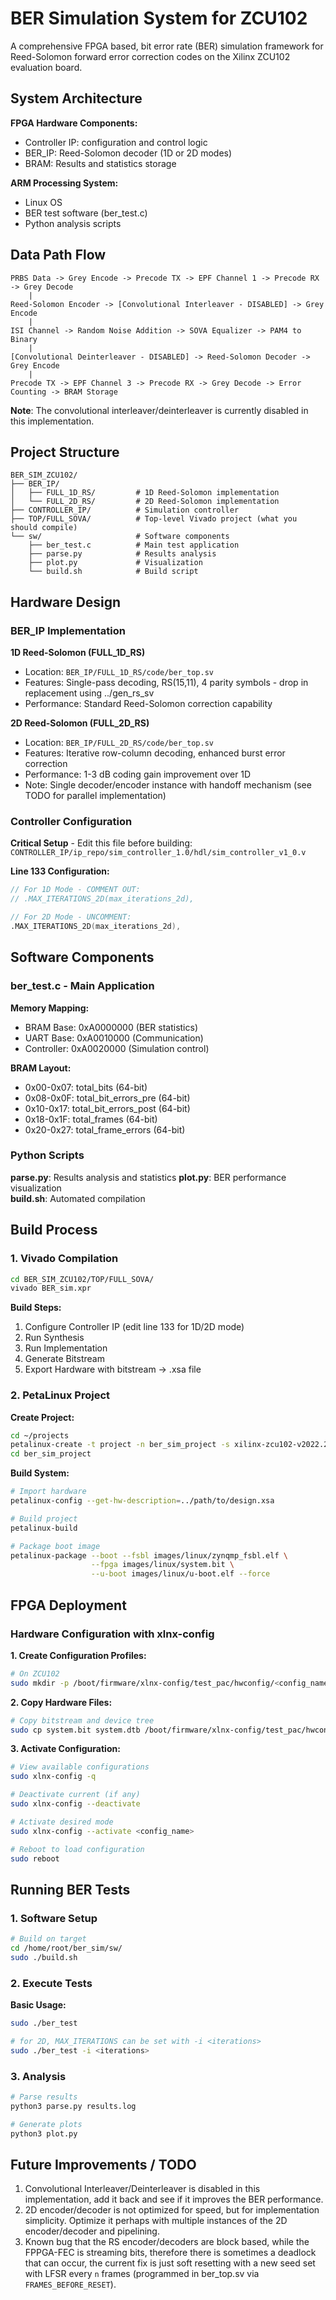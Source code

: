 # BER Simulation System for ZCU102

A comprehensive FPGA based, bit error rate (BER) simulation framework for Reed-Solomon forward error correction codes on the Xilinx ZCU102 evaluation board.

## System Architecture

**FPGA Hardware Components:**
- Controller IP: configuration and control logic
- BER_IP: Reed-Solomon decoder (1D or 2D modes)
- BRAM: Results and statistics storage

**ARM Processing System:**
- Linux OS
- BER test software (ber_test.c)
- Python analysis scripts

## Data Path Flow

```
PRBS Data -> Grey Encode -> Precode TX -> EPF Channel 1 -> Precode RX -> Grey Decode
    |
Reed-Solomon Encoder -> [Convolutional Interleaver - DISABLED] -> Grey Encode
    |
ISI Channel -> Random Noise Addition -> SOVA Equalizer -> PAM4 to Binary
    |
[Convolutional Deinterleaver - DISABLED] -> Reed-Solomon Decoder -> Grey Encode
    |
Precode TX -> EPF Channel 3 -> Precode RX -> Grey Decode -> Error Counting -> BRAM Storage
```

**Note**: The convolutional interleaver/deinterleaver is currently disabled in this implementation.

## Project Structure

```
BER_SIM_ZCU102/
├── BER_IP/
│   ├── FULL_1D_RS/         # 1D Reed-Solomon implementation
│   └── FULL_2D_RS/         # 2D Reed-Solomon implementation
├── CONTROLLER_IP/          # Simulation controller
├── TOP/FULL_SOVA/          # Top-level Vivado project (what you should compile)
└── sw/                     # Software components
    ├── ber_test.c          # Main test application
    ├── parse.py            # Results analysis
    ├── plot.py             # Visualization
    └── build.sh            # Build script
```

## Hardware Design

### BER_IP Implementation

**1D Reed-Solomon (FULL_1D_RS)**
- Location: `BER_IP/FULL_1D_RS/code/ber_top.sv`
- Features: Single-pass decoding, RS(15,11), 4 parity symbols - drop in replacement using ../gen_rs_sv
- Performance: Standard Reed-Solomon correction capability

**2D Reed-Solomon (FULL_2D_RS)**  
- Location: `BER_IP/FULL_2D_RS/code/ber_top.sv`
- Features: Iterative row-column decoding, enhanced burst error correction
- Performance: 1-3 dB coding gain improvement over 1D
- Note: Single decoder/encoder instance with handoff mechanism (see TODO for parallel implementation)

### Controller Configuration

**Critical Setup** - Edit this file before building:
`CONTROLLER_IP/ip_repo/sim_controller_1.0/hdl/sim_controller_v1_0.v`

**Line 133 Configuration:**
```verilog
// For 1D Mode - COMMENT OUT:
// .MAX_ITERATIONS_2D(max_iterations_2d),

// For 2D Mode - UNCOMMENT:
.MAX_ITERATIONS_2D(max_iterations_2d),
```

## Software Components

### ber_test.c - Main Application

**Memory Mapping:**
- BRAM Base: 0xA0000000 (BER statistics)
- UART Base: 0xA0010000 (Communication)
- Controller: 0xA0020000 (Simulation control)

**BRAM Layout:**
- 0x00-0x07: total_bits (64-bit)
- 0x08-0x0F: total_bit_errors_pre (64-bit)  
- 0x10-0x17: total_bit_errors_post (64-bit)
- 0x18-0x1F: total_frames (64-bit)
- 0x20-0x27: total_frame_errors (64-bit)

### Python Scripts

**parse.py**: Results analysis and statistics
**plot.py**: BER performance visualization  
**build.sh**: Automated compilation

## Build Process

### 1. Vivado Compilation

```bash
cd BER_SIM_ZCU102/TOP/FULL_SOVA/
vivado BER_sim.xpr
```

**Build Steps:**
1. Configure Controller IP (edit line 133 for 1D/2D mode)
2. Run Synthesis
3. Run Implementation
4. Generate Bitstream
5. Export Hardware with bitstream -> .xsa file

### 2. PetaLinux Project

**Create Project:**
```bash
cd ~/projects
petalinux-create -t project -n ber_sim_project -s xilinx-zcu102-v2022.2-10141622.bsp
cd ber_sim_project
```

**Build System:**
```bash
# Import hardware
petalinux-config --get-hw-description=../path/to/design.xsa

# Build project  
petalinux-build

# Package boot image
petalinux-package --boot --fsbl images/linux/zynqmp_fsbl.elf \
                  --fpga images/linux/system.bit \
                  --u-boot images/linux/u-boot.elf --force
```

## FPGA Deployment

### Hardware Configuration with xlnx-config

**1. Create Configuration Profiles:**
```bash
# On ZCU102
sudo mkdir -p /boot/firmware/xlnx-config/test_pac/hwconfig/<config_name>/zcu102/
```

**2. Copy Hardware Files:**
```bash
# Copy bitstream and device tree
sudo cp system.bit system.dtb /boot/firmware/xlnx-config/test_pac/hwconfig/<config_name>/zcu102/
```

**3. Activate Configuration:**
```bash
# View available configurations
sudo xlnx-config -q

# Deactivate current (if any)
sudo xlnx-config --deactivate

# Activate desired mode
sudo xlnx-config --activate <config_name>

# Reboot to load configuration
sudo reboot
```

## Running BER Tests

### 1. Software Setup

```bash
# Build on target
cd /home/root/ber_sim/sw/
sudo ./build.sh
```

### 2. Execute Tests

**Basic Usage:**
```bash
sudo ./ber_test

# for 2D, MAX_ITERATIONS can be set with -i <iterations>
sudo ./ber_test -i <iterations>
```

### 3. Analysis

```bash
# Parse results
python3 parse.py results.log

# Generate plots
python3 plot.py
```

## Future Improvements / TODO
1. Convolutional Interleaver/Deinterleaver is disabled in this implementation, add it back and see if it improves the BER performance.
1. 2D encoder/decoder is not optimized for speed, but for implementation simplicity. Optimize it perhaps with multiple instances of the 2D encoder/decoder and pipelining.
1. Known bug that the RS encoder/decoders are block based, while the FPPGA-FEC is streaming bits, therefore there is sometimes a deadlock that can occur, the current fix is just soft resetting with a new seed set with LFSR every `n` frames (programmed in ber_top.sv via `FRAMES_BEFORE_RESET`).